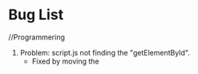 # Bug List

//Programmering
1. Problem: script.js not finding the "getElementById".
   - Fixed by moving the <script src...> from the top to the bottom of <body> in gamepage.html.
   - Fixed again by using defer src and so being able to move it into the head again.
2. if-statements to hide buttons with undefined value not working.
   - Fixed by moving statements inside of a function.
3. Code "textbox.innerText = content.skrift;" not working
   - Fixed by adding the array position: "textbox.innerText = content[0].skrift;"
4. nextPage() always registering ob1.
   - Fixed by using "==" instead of "="... (not the first time this project.)
5. Requirements in array not working.
   - fixed by scrapping Object.assign in favour of specific if statements.
7. intro pictures seen in elements but not on screen.
   - fixed by cleaning up code. Not entirely sure what the problem was.
8. if-statement for intro picture id>2 not working.
   - fixed by using it correctly (id<2) but scrapped in favour of if (pages[id].image) to check if the page has an image rather than a conditional id.
9. Picturebox.display="none" not hiding the picturebox.
   - Fixed by removing set measurements in CSS code & also removing the border.

//Webbutveckling
1. Nav buttons in gamepage.html aren't the right size.
2. class=board in gamepage.html isn't centered on the page despite using "margin:auto".
